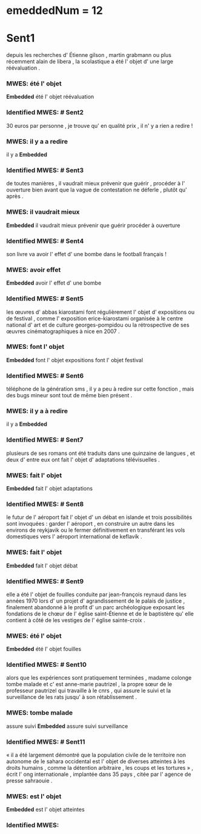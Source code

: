 # emeddedNum = 12
# Sent1
depuis les recherches d' Étienne gilson , martin grabmann ou plus récemment alain de libera , la scolastique a été l' objet d' une large réévaluation . 
### MWES: été l' objet
**Embedded**
été l' objet réévaluation
### Identified MWES: # Sent2
30 euros par personne , je trouve qu' en qualité prix , il n' y a rien a redire ! 
### MWES: il y a a redire
il y a
**Embedded**
### Identified MWES: # Sent3
de toutes manières , il vaudrait mieux prévenir que guérir , procéder à l' ouverture bien avant que la vague de contestation ne déferle , plutôt qu' après . 
### MWES: il vaudrait mieux
**Embedded**
il vaudrait mieux prévenir que guérir
procéder à ouverture
### Identified MWES: # Sent4
son livre va avoir l' effet d' une bombe dans le football français ! 
### MWES: avoir effet
**Embedded**
avoir l' effet d' une bombe
### Identified MWES: # Sent5
les œuvres d' abbas kiarostami font régulièrement l' objet d' expositions ou de festival , comme l' exposition erice-kiarostami organisée à le centre national d' art et de culture georges-pompidou ou la rétrospective de ses œuvres cinématographiques à nice en 2007 . 
### MWES: font l' objet
**Embedded**
font l' objet expositions
font l' objet festival
### Identified MWES: # Sent6
téléphone de la génération sms , il y a peu à redire sur cette fonction , mais des bugs mineur sont tout de même bien présent . 
### MWES: il y a à redire
il y a
**Embedded**
### Identified MWES: # Sent7
plusieurs de ses romans ont été traduits dans une quinzaine de langues , et deux d' entre eux ont fait l' objet d' adaptations télévisuelles . 
### MWES: fait l' objet
**Embedded**
fait l' objet adaptations
### Identified MWES: # Sent8
le futur de l' aéroport fait l' objet d' un débat en islande et trois possibilités sont invoquées : garder l' aéroport , en construire un autre dans les environs de reykjavik ou le fermer définitivement en transférant les vols domestiques vers l' aéroport international de keflavík . 
### MWES: fait l' objet
**Embedded**
fait l' objet débat
### Identified MWES: # Sent9
elle a été l' objet de fouilles conduite par jean-françois reynaud dans les années 1970 lors d' un projet d' agrandissement de le palais de justice , finalement abandonné à le profit d' un parc archéologique exposant les fondations de le chœur de l' église saint-Étienne et de le baptistère qu' elle contient à côté de les vestiges de l' église sainte-croix . 
### MWES: été l' objet
**Embedded**
été l' objet fouilles
### Identified MWES: # Sent10
alors que les expériences sont pratiquement terminées , madame colonge tombe malade et c' est anne-marie pautrizel , la propre sœur de le professeur pautrizel qui travaille à le cnrs , qui assure le suivi et la surveillance de les rats jusqu' à son rétablissement . 
### MWES: tombe malade
assure suivi
**Embedded**
assure suivi surveillance
### Identified MWES: # Sent11
« il a été largement démontré que la population civile de le territoire non autonome de le sahara occidental est l' objet de diverses atteintes à les droits humains , comme la détention arbitraire , les coups et les tortures » , écrit l' ong internationale , implantée dans 35 pays , citée par l' agence de presse sahraouie . 
### MWES: est l' objet
**Embedded**
est l' objet atteintes
### Identified MWES: 